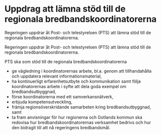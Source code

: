 # Uppdrag att lämna stöd till de regionala bredbandskoordinatorerna

Regeringen uppdrar åt Post- och telestyrelsen (PTS) att lämna stöd till de regionala bredbandskoordinatorerna.

Regeringen uppdrar åt Post- och telestyrelsen (PTS) att lämna stöd till de regionala bredbandskoordinatorerna.

PTS ska som stöd till de regionala bredbandskoordinatorerna

* ge vägledning i koordinatorernas arbete, bl.a. genom att tillhandahålla och uppdatera relevant informationsmaterial,
* ha kontinuerligt erfarenhetsutbyte och kommunikation samt följa koordinatorernas arbete i syfte att dela goda exempel om bredbandsutbyggnad,
* förse koordinatorerna med ett samverkansnätverk,
* erbjuda kompetensutveckling,
* främja regionsöverskridande samarbeten kring bredbandsutbyggnad, samt
* ta fram anvisningar för hur regionerna och Gotlands kommun ska redovisa hur bredbandskoordinatorernas verksamhet bedrivs och hur den bidragit till att nå regeringens bredbandsmål.

